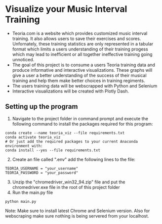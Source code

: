 # Visualize your Music Interval Training
- Teoria.com is a website which provides customized music interval training. It also allows users to save their exercises and scores.  Unfornately, these training statistics are only represented in a tabular format which limits a users understanding of their training progess which may lead to inefficient or all together ineffective training going unnoticed.
- The goal of this project is to consume a users Teoria training data and produce informative and interactive visualizations. These graphs will give a user a better understanding of the success of their musical training and help them make better choices in training regiments. 
- The users training data will be webscrapped with Python and Selenium
- Interactive visualizations will be created with Plotly Dash.

## Setting up the program 
1. Navigate to the project folder in command prompt and execute the following command to install the packages required for this program:
```
conda create --name teoria_viz --file requirements.txt
conda activate teoria_viz
# Or just add the required packages to your current Anaconda environment with:
conda install --yes --file requirements.txt
```
2. Create an file called ".env" add the following lines to the file:
```
TEORIA_USERNAME = "your_username"
TEORIA_PASSWORD = "your_password"
```
3. Unzip the "chromedriver_win32_94.zip" file and put the chromedriver.exe file in the root of this project folder
4. Run the main.py file
```
python main.py
``` 
Note: Make sure to install latest Chrome and Selenium version. Also for webscraping make sure nothing is being servered from your localhost.